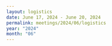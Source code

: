 ```yaml
---
layout: logistics
date: June 17, 2024 - June 20, 2024
permalink: meetings/2024/06/logistics
year: "2024"
month: "06"
---
```


